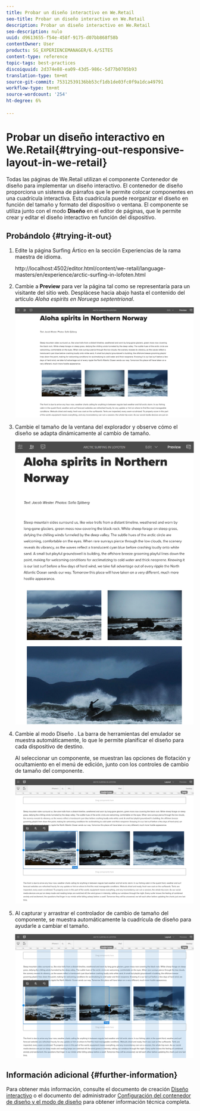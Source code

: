 ```yaml
---
title: Probar un diseño interactivo en We.Retail
seo-title: Probar un diseño interactivo en We.Retail
description: Probar un diseño interactivo en We.Retail
seo-description: nulo
uuid: d9613655-f54e-458f-9175-d07bb868f58b
contentOwner: User
products: SG_EXPERIENCEMANAGER/6.4/SITES
content-type: reference
topic-tags: best-practices
discoiquuid: 2d374e88-ea09-43d5-986c-5d77b0705b93
translation-type: tm+mt
source-git-commit: 75312539136bb53cf1db1de03fc0f9a1dca49791
workflow-type: tm+mt
source-wordcount: '254'
ht-degree: 6%

---
```



# Probar un diseño interactivo en We.Retail{#trying-out-responsive-layout-in-we-retail}

Todas las páginas de We.Retail utilizan el componente Contenedor de diseño para implementar un diseño interactivo. El contenedor de diseño proporciona un sistema de párrafos que le permite colocar componentes en una cuadrícula interactiva. Esta cuadrícula puede reorganizar el diseño en función del tamaño y formato del dispositivo o ventana. El componente se utiliza junto con el modo **Diseño** en el editor de páginas, que le permite crear y editar el diseño interactivo en función del dispositivo.

## Probándolo {#trying-it-out}

1. Edite la página Surfing Ártico en la sección Experiencias de la rama maestra de idioma.

   http://localhost:4502/editor.html/content/we-retail/language-masters/en/experience/arctic-surfing-in-lofoten.html

1. Cambie a **Preview** para ver la página tal como se representaría para un visitante del sitio web. Desplácese hacia abajo hasta el contenido del artículo *Aloha espirits en Noruega septentrional*.

   ![chlimage_1-178](assets/chlimage_1-178.png)

1. Cambie el tamaño de la ventana del explorador y observe cómo el diseño se adapta dinámicamente al cambio de tamaño.

   ![chlimage_1-179](assets/chlimage_1-179.png)

1. Cambie al modo Diseño . La barra de herramientas del emulador se muestra automáticamente, lo que le permite planificar el diseño para cada dispositivo de destino.

   Al seleccionar un componente, se muestran las opciones de flotación y ocultamiento en el menú de edición, junto con los controles de cambio de tamaño del componente.

   ![chlimage_1-180](assets/chlimage_1-180.png)

1. Al capturar y arrastrar el controlador de cambio de tamaño del componente, se muestra automáticamente la cuadrícula de diseño para ayudarle a cambiar el tamaño.

   ![chlimage_1-181](assets/chlimage_1-181.png)

## Información adicional {#further-information}

Para obtener más información, consulte el documento de creación [Diseño interactivo](/help/sites-authoring/responsive-layout.md) o el documento del administrador [Configuración del contenedor de diseño y el modo de diseño](/help/sites-administering/configuring-responsive-layout.md) para obtener información técnica completa.
